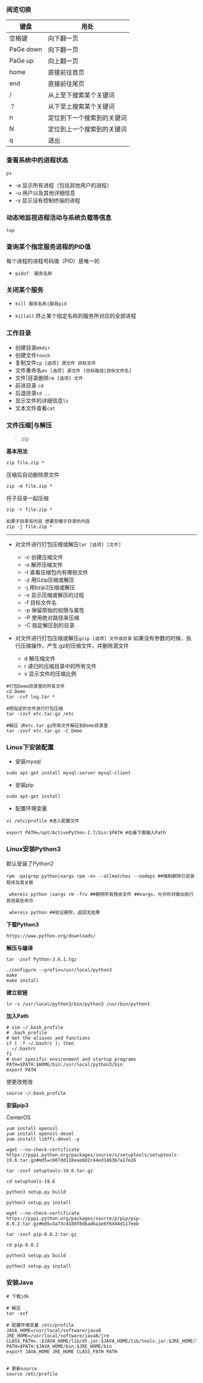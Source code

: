 ### 阅览切换

|  键盘 | 用处  |
| ------------ | ------------ |
|  空格键 | 向下翻一页  |
| PaGe down  |  	向下翻一页 |
|  PaGe up |  	向上翻一页 |
|  home | 	直接前往首页  |
|  end |  	直接前往尾页 |
|  / |  从上至下搜索某个关键词 |
|  ？ | 	从下至上搜索某个关键词 |
|  n | 定位到下一个搜索到的关键词  |
|   N| 定位到上一个搜索到的关键词  |
|   q| 退出  |

### 查看系统中的进程状态

`ps`

- -a	显示所有进程（包括其他用户的进程）
- -u	用户以及其他详细信息
- -x	显示没有控制终端的进程

### 动态地监视进程活动与系统负载等信息

`top`

### 查询某个指定服务进程的PID值

每个进程的进程号码值（PID）是唯一的

- `pidof  服务名称`

### 关闭某个服务

- `kill 服务名称|服务pid`

- `killall` 终止某个指定名称的服务所对应的全部进程

### 工作目录

- 创建目录`mkdir`
- 创建文件`touch `
- 复制文件`cp [选项] 源文件 目标文件`
- 文件重命名`mv [选项] 源文件 [目标路径|目标文件名]`
- 文件|目录删除`rm [选项] 文件`
- 前进目录 `cd`
- 后退目录`cd ..`
- 显示文件的详细信息`ls`
- 文本文件查看`cat`

### 文件压缩|与解压



> zip

**基本用法**

```shell
zip file.zip *
```

压缩后自动删除原文件

```shell
zip -m file.zip *
```

将子目录一起压缩

```shell
zip -r file.zip *

如果子目录有内容 想要忽略子目录的内容
zip -j file.zip *
```



---



- 对文件进行打包压缩或解压`tar [选项] [文件]`
  -  -c	创建压缩文件
  - -x	解开压缩文件
  - -t	查看压缩包内有哪些文件
  - -z	用Gzip压缩或解压
  - -j	用bzip2压缩或解压
  - -v	显示压缩或解压的过程
  - -f	目标文件名
  - -p	保留原始的权限与属性
  - -P	使用绝对路径来压缩
  - -C	指定解压到的目录

- 对文件进行打包压缩或解压`gzip [选项] 文件或目录`
  如果没有参数的时候，执行压缩操作，产生.gz的压缩文件，并删除源文件
  - d 解压缩文件
  - r 递归的压缩目录中的所有文件
  - v 显示文件的压缩比例

```
#打包Demo目录里的所有文件
cd Demo
tar -cvf log.tar *

#把指定的文件进行打包压缩
tar -czvf etc.tar.gz /etc

#解压 讲etc.tar.gz所有文件解压到Demo目录里
tar -zxvf etc.tar.gz -C Demo
```



### Linux下安装配置

- 安装mysql
```
sudo apt-get install mysql-server mysql-client
```
- 安装pip 
```
sudo apt-get install 
```

- 配置环境变量

```
vi /etc/profile #进入配置文件

export PATH=/opt/ActivePython-2.7/bin:$PATH #在最下面输入Path
```

### Linux安装Python3

默认安装了Python2

```
rpm -qa|grep python|xargs rpm -ev --allmatches --nodeps ##强制删除已安装程序及其关联

 whereis python |xargs rm -frv ##删除所有残余文件 ##xargs，允许你对输出执行其他某些命令
 
 whereis python ##验证删除，返回无结果
```



**下载Python3**

`https://www.python.org/downloads/`

**解压与编译**

```
tar -zxvf Python-3.6.1.tgz

./configure --prefix=/usr/local/python3
make
make install
```

**建立软链**

`ln -s /usr/local/python3/bin/python3 /usr/bin/python3`

**加入Path**

```
# vim ~/.bash_profile
# .bash_profile
# Get the aliases and functions
if [ -f ~/.bashrc ]; then
. ~/.bashrc
fi
# User specific environment and startup programs
PATH=$PATH:$HOME/bin:/usr/local/python3/bin
export PATH
```

使更改修改

```
source ~/.bash_profile
```

**安装pip3**


CenterOS

```
yum install openssl
yum install openssl-devel
yum install libffi-devel -y
```

```
wget --no-check-certificate  https://pypi.python.org/packages/source/s/setuptools/setuptools-19.6.tar.gz#md5=c607dd118eae682c44ed146367a17e26

tar -zxvf setuptools-19.6.tar.gz

cd setuptools-19.6

python3 setup.py build

python3 setup.py install
```

```
wget --no-check-certificate  https://pypi.python.org/packages/source/p/pip/pip-8.0.2.tar.gz#md5=3a73c4188f8dbad6a1e6f6d44d117eeb

tar -zxvf pip-8.0.2.tar.gz

cd pip-8.0.2

python3 setup.py build

python3 setup.py install
```

### 安装Java

```shell
# 下载jdk

# 解压
tar -xvf 

# 配置环境变量 /etc/profile
JAVA_HOME=/usr/local/software/java8
JRE_HOME=/usr/local/software/java8/jre
CLASS_PATH=.:$JAVA_HOME/lib/dt.jar:$JAVA_HOME/lib/tools.jar:$JRE_HOME/lib
PATH=$PATH:$JAVA_HOME/bin:$JRE_HOME/bin
export JAVA_HOME JRE_HOME CLASS_PATH PATH


# 更新source
source /etc/profile
```

